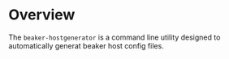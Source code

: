 # Overview

The `beaker-hostgenerator` is a command line utility designed to automatically
generat beaker host config files.
